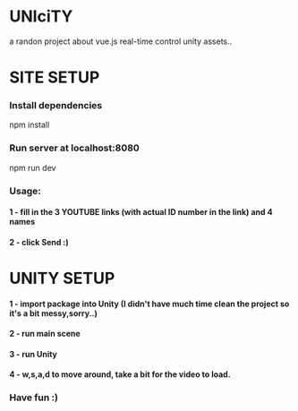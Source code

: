 # UNIciTY
a randon project about vue.js real-time control unity assets..

# SITE SETUP
### Install dependencies
npm install

### Run server at localhost:8080
npm run dev

### Usage: 
#### 1 - fill in the 3 YOUTUBE links (with actual ID number in the link) and 4 names 
#### 2 - click Send :)

# UNITY SETUP
#### 1 - import package into Unity (I didn't have much time clean the project so it's a bit messy,sorry..)
#### 2 - run main scene
#### 3 - run Unity 
#### 4 - w,s,a,d to move around, take a bit for the video to load.

### Have fun :) 





